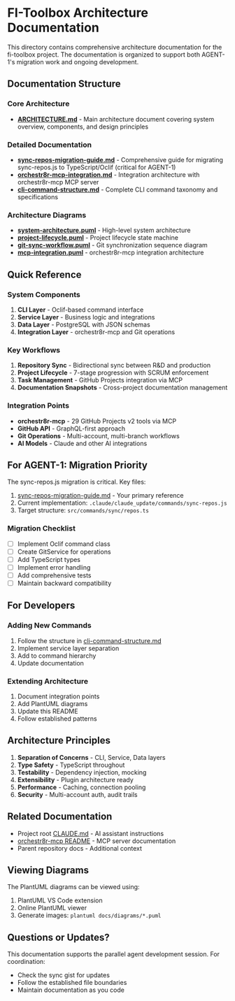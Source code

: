# FI-Toolbox Architecture Documentation

This directory contains comprehensive architecture documentation for the fi-toolbox project. The documentation is organized to support both AGENT-1's migration work and ongoing development.

## Documentation Structure

### Core Architecture
- **[ARCHITECTURE.md](../ARCHITECTURE.md)** - Main architecture document covering system overview, components, and design principles

### Detailed Documentation
- **[sync-repos-migration-guide.md](sync-repos-migration-guide.md)** - Comprehensive guide for migrating sync-repos.js to TypeScript/Oclif (critical for AGENT-1)
- **[orchestr8r-mcp-integration.md](orchestr8r-mcp-integration.md)** - Integration architecture with orchestr8r-mcp MCP server
- **[cli-command-structure.md](cli-command-structure.md)** - Complete CLI command taxonomy and specifications

### Architecture Diagrams
- **[system-architecture.puml](../diagrams/system-architecture.puml)** - High-level system architecture
- **[project-lifecycle.puml](../diagrams/project-lifecycle.puml)** - Project lifecycle state machine
- **[git-sync-workflow.puml](../diagrams/git-sync-workflow.puml)** - Git synchronization sequence diagram
- **[mcp-integration.puml](../diagrams/mcp-integration.puml)** - orchestr8r-mcp integration architecture

## Quick Reference

### System Components
1. **CLI Layer** - Oclif-based command interface
2. **Service Layer** - Business logic and integrations
3. **Data Layer** - PostgreSQL with JSON schemas
4. **Integration Layer** - orchestr8r-mcp and Git operations

### Key Workflows
1. **Repository Sync** - Bidirectional sync between R&D and production
2. **Project Lifecycle** - 7-stage progression with SCRUM enforcement
3. **Task Management** - GitHub Projects integration via MCP
4. **Documentation Snapshots** - Cross-project documentation management

### Integration Points
- **orchestr8r-mcp** - 29 GitHub Projects v2 tools via MCP
- **GitHub API** - GraphQL-first approach
- **Git Operations** - Multi-account, multi-branch workflows
- **AI Models** - Claude and other AI integrations

## For AGENT-1: Migration Priority

The sync-repos.js migration is critical. Key files:
1. [sync-repos-migration-guide.md](sync-repos-migration-guide.md) - Your primary reference
2. Current implementation: `.claude/claude_update/commands/sync-repos.js`
3. Target structure: `src/commands/sync/repos.ts`

### Migration Checklist
- [ ] Implement Oclif command class
- [ ] Create GitService for operations
- [ ] Add TypeScript types
- [ ] Implement error handling
- [ ] Add comprehensive tests
- [ ] Maintain backward compatibility

## For Developers

### Adding New Commands
1. Follow the structure in [cli-command-structure.md](cli-command-structure.md)
2. Implement service layer separation
3. Add to command hierarchy
4. Update documentation

### Extending Architecture
1. Document integration points
2. Add PlantUML diagrams
3. Update this README
4. Follow established patterns

## Architecture Principles

1. **Separation of Concerns** - CLI, Service, Data layers
2. **Type Safety** - TypeScript throughout
3. **Testability** - Dependency injection, mocking
4. **Extensibility** - Plugin architecture ready
5. **Performance** - Caching, connection pooling
6. **Security** - Multi-account auth, audit trails

## Related Documentation

- Project root [CLAUDE.md](../../CLAUDE.md) - AI assistant instructions
- [orchestr8r-mcp README](../../orchestr8r-mcp/README.md) - MCP server documentation
- Parent repository docs - Additional context

## Viewing Diagrams

The PlantUML diagrams can be viewed using:
1. PlantUML VS Code extension
2. Online PlantUML viewer
3. Generate images: `plantuml docs/diagrams/*.puml`

## Questions or Updates?

This documentation supports the parallel agent development session. For coordination:
- Check the sync gist for updates
- Follow the established file boundaries
- Maintain documentation as you code